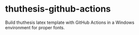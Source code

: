 # thuthesis-github-actions
Build thuthesis latex template with GitHub Actions in a Windows environment for proper fonts.
